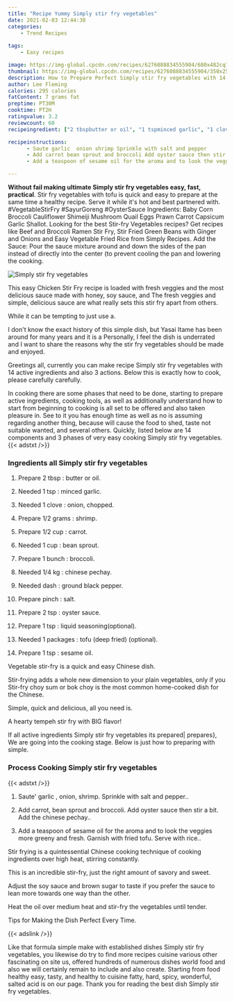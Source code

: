 ```yaml
---
title: "Recipe Yummy Simply stir fry vegetables"
date: 2021-02-03 12:44:38
categories:
    - Trend Recipes
    
tags:
    - Easy recipes

image: https://img-global.cpcdn.com/recipes/6276088834555904/680x482cq70/simply-stir-fry-vegetables-recipe-main-photo.jpg
thumbnail: https://img-global.cpcdn.com/recipes/6276088834555904/350x250cq70/simply-stir-fry-vegetables-recipe-main-photo.jpg
description: How to Prepare Perfect Simply stir fry vegetables with 14 ingredients and 3 stages of easy cooking.
author: Lee Fleming
calories: 295 calories
fatContent: 7 grams fat
preptime: PT30M
cooktime: PT2H
ratingvalue: 3.2
reviewcount: 60
recipeingredient: ["2 tbspbutter or oil", "1 tspminced garlic", "1 cloveonion chopped", "1/2 gramsshrimp", "1/2 cupcarrot", "1 cupbean sprout", "1 bunchbroccoli", "1/4 kgchinese pechay", "dashground black pepper", "pinchsalt", "2 tspoyster sauce", "1 tspliquid seasoningoptional", "1 packagestofu deep fried optional", "1 tspsesame oil"]

recipeinstructions: 
      - Saute garlic  onion shrimp Sprinkle with salt and pepper 
      - Add carrot bean sprout and broccoli Add oyster sauce then stir a bit Add the chinese pechay 
      - Add a teaspoon of sesame oil for the aroma and to look the veggies more greeny and fresh Garnish with fried tofu Serve with rice

---
```




**Without fail making ultimate Simply stir fry vegetables easy, fast, practical**. Stir fry vegetables with tofu is quick and easy to prepare at the same time a healthy recipe. Serve it while it&#39;s hot and best partnered with. #VegetableStirFry #SayurGoreng #OysterSauce Ingredients: Baby Corn Broccoli Cauliflower Shimeiji Mushroom Quail Eggs Prawn Carrot Capsicum Garlic Shallot. Looking for the best Stir-fry Vegetables recipes? Get recipes like Beef and Broccoli Ramen Stir Fry, Stir Fried Green Beans with Ginger and Onions and Easy Vegetable Fried Rice from Simply Recipes. Add the Sauce: Pour the sauce mixture around and down the sides of the pan instead of directly into the center (to prevent cooling the pan and lowering the cooking.


![Simply stir fry vegetables](https://img-global.cpcdn.com/recipes/6276088834555904/680x482cq70/simply-stir-fry-vegetables-recipe-main-photo.jpg "Simply stir fry vegetables")



This easy Chicken Stir Fry recipe is loaded with fresh veggies and the most delicious sauce made with honey, soy sauce, and The fresh veggies and simple, delicious sauce are what really sets this stir fry apart from others.

While it can be tempting to just use a.

I don&#39;t know the exact history of this simple dish, but Yasai Itame has been around for many years and it is a Personally, I feel the dish is underrated and I want to share the reasons why the stir fry vegetables should be made and enjoyed.


Greetings all, currently you can make recipe Simply stir fry vegetables with 14 active ingredients and also 3 actions. Below this is exactly how to cook, please carefully carefully.

In cooking there are some phases that need to be done, starting to prepare active ingredients, cooking tools, as well as additionally understand how to start from beginning to cooking is all set to be offered and also taken pleasure in. See to it you has enough time as well as no is assuming regarding another thing, because will cause the food to shed, taste not suitable wanted, and several others. Quickly, listed below are 14 components and 3 phases of very easy cooking Simply stir fry vegetables.
{{< adstxt />}}

### Ingredients all Simply stir fry vegetables


1. Prepare 2 tbsp : butter or oil.

1. Needed 1 tsp : minced garlic.

1. Needed 1 clove : onion, chopped.

1. Prepare 1/2 grams : shrimp.

1. Prepare 1/2 cup : carrot.

1. Needed 1 cup : bean sprout.

1. Prepare 1 bunch : broccoli.

1. Needed 1/4 kg : chinese pechay.

1. Needed dash : ground black pepper.

1. Prepare pinch : salt.

1. Prepare 2 tsp : oyster sauce.

1. Prepare 1 tsp : liquid seasoning(optional).

1. Needed 1 packages : tofu (deep fried) (optional).

1. Prepare 1 tsp : sesame oil.


Vegetable stir-fry is a quick and easy Chinese dish.

Stir-frying adds a whole new dimension to your plain vegetables, only if you Stir-fry choy sum or bok choy is the most common home-cooked dish for the Chinese.

Simple, quick and delicious, all you need is.

A hearty tempeh stir fry with BIG flavor!


If all active ingredients Simply stir fry vegetables its prepared| prepares}, We are going into the cooking stage. Below is just how to preparing with simple.

### Process Cooking Simply stir fry vegetables

{{< adstxt />}}


1. Saute&#39; garlic , onion, shrimp. Sprinkle with salt and pepper..



1. Add carrot, bean sprout and broccoli. Add oyster sauce then stir a bit. Add the chinese pechay..



1. Add a teaspoon of sesame oil for the aroma and to look the veggies more greeny and fresh. Garnish with fried tofu. Serve with rice..




Stir frying is a quintessential Chinese cooking technique of cooking ingredients over high heat, stirring constantly.

This is an incredible stir-fry, just the right amount of savory and sweet.

Adjust the soy sauce and brown sugar to taste if you prefer the sauce to lean more towards one way than the other.

Heat the oil over medium heat and stir-fry the vegetables until tender.

Tips for Making the Dish Perfect Every Time.


{{< adslink />}}

Like that formula simple make with established dishes Simply stir fry vegetables, you likewise do try to find more recipes cuisine various other fascinating on site us, offered hundreds of numerous dishes world food and also we will certainly remain to include and also create. Starting from food healthy easy, tasty, and healthy to cuisine fatty, hard, spicy, wonderful, salted acid is on our page. Thank you for reading the best dish Simply stir fry vegetables.
